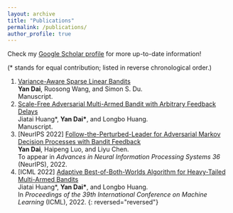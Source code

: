 ```yaml
---
layout: archive
title: "Publications"
permalink: /publications/
author_profile: true
---
```


Check my [Google Scholar profile](https://scholar.google.com/citations?user=gkG4z3IAAAAJ) for more up-to-date information!

(* stands for equal contribution; listed in reverse chronological order.)

1.  [Variance-Aware Sparse Linear Bandits](https://arxiv.org/abs/2205.13450)  
    **Yan Dai**, Ruosong Wang, and Simon S. Du.  
    Manuscript.
1.  [Scale-Free Adversarial Multi-Armed Bandit with Arbitrary Feedback Delays](https://arxiv.org/abs/2110.13400)  
    Jiatai Huang\*, **Yan Dai\***, and Longbo Huang.  
    Manuscript.
1.  \[NeurIPS 2022\] [Follow-the-Perturbed-Leader for Adversarial Markov Decision Processes with Bandit Feedback](https://arxiv.org/abs/2205.13451)  
    **Yan Dai**, Haipeng Luo, and Liyu Chen.  
    To appear in *Advances in Neural Information Processing Systems 36* (NeurIPS), 2022.
1.  \[ICML 2022\] [Adaptive Best-of-Both-Worlds Algorithm for Heavy-Tailed Multi-Armed Bandits](https://arxiv.org/abs/2201.11921)  
    Jiatai Huang\*, **Yan Dai\***, and Longbo Huang.  
    In *Proceedings of the 39th International Conference on Machine Learning* (ICML), 2022.
{: reversed="reversed"}
